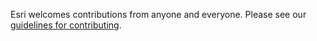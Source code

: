 
Esri welcomes contributions from anyone and everyone. Please see our [guidelines for contributing](https://github.com/esri/contributing). 
